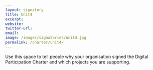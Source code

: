 ```yaml
---
layout: signatory
title: Unit4
excerpt: 
website: 
twitter-url:
email: 
image: /images/signatories/unit4.jpg
permalink: /charter/unit4/
---
```


Use this space to tell people why your organisation signed the Digital Participation Charter and which projects you are supporting.